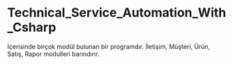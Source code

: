 # Technical_Service_Automation_With_Csharp
İçerisinde birçok modül bulunan bir programdır. İletişim, Müşteri, Ürün, Satış, Rapor modulleri barındırır.
